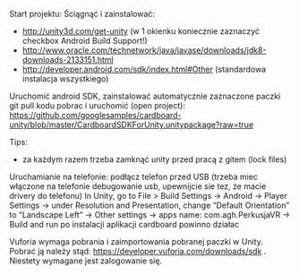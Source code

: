 Start projektu: 
Ściągnąć i zainstalować:
- http://unity3d.com/get-unity  (w 1 okienku koniecznie zaznaczyć checkbox Android Build Support!)
- http://www.oracle.com/technetwork/java/javase/downloads/jdk8-downloads-2133151.html
- http://developer.android.com/sdk/index.html#Other
(standardowa instalacja wszystkiego)


Uruchomić android SDK, zainstalować automatycznie zaznaczone paczki
git pull kodu
pobrac i uruchomić (open project): https://github.com/googlesamples/cardboard-unity/blob/master/CardboardSDKForUnity.unitypackage?raw=true


Tips: 
- za każdym razem trzeba zamknąć unity przed pracą z gitem (lock files)


Uruchamianie na telefonie:
podłącz telefon przed USB (trzeba miec włączone na telefonie debugowanie usb, upewnijcie sie tez, że macie drivery do telefonu)
In Unity, go to File > Build Settings -> Android -> Player Settings -> under Resolution and Presentation, change “Default Orientation” to “Landscape Left” -> Other settings -> apps name: com.agh.PerkusjaVR -> Build and run 
po instalacji aplikacji cardboard powinno działac


Vuforia wymaga pobrania i zaimportowania pobranej paczki w Unity. Pobrać ją należy stąd: https://developer.vuforia.com/downloads/sdk . Niestety wymagane jest zalogowanie się.
